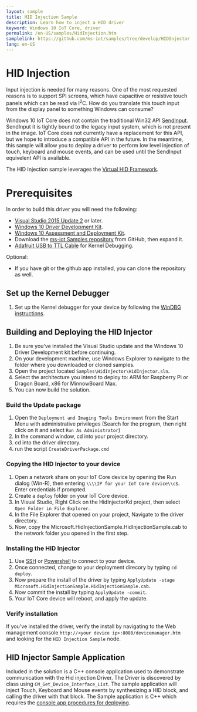 ```yaml
---
layout: sample
title: HID Injection Sample
description: Learn how to inject a HID driver
keyword: Windows 10 IoT Core, driver 
permalink: /en-US/samples/HidInjection.htm
samplelink: https://github.com/ms-iot/samples/tree/develop/HIDInjector
lang: en-US
---
```


# HID Injection
Input injection is needed for many reasons. One of the most requested reasons is to support SPI screens, which have capacitive or resistive touch panels which can be read via I<sup>2</sup>C. 
How do you translate this touch input from the display panel to something Windows can consume?    

Windows 10 IoT Core does not contain the traditional Win32 API [SendInput](https://msdn.microsoft.com/en-us/library/windows/desktop/ms646310(v=vs.85).aspx). SendInput it is tightly bound to the legacy input system, which is not present in the image. 
IoT Core does not currently have a replacement for this API, but we hope to introduce a compatible API in the future. In the meantime, this sample will allow you to deploy a driver to perform low level injection of touch, keyboard and
 mouse events, and can be used until the SendInput equivelent API is available.

The HID Injection sample leverages the [Virtual HID Framework](https://msdn.microsoft.com/en-us/library/windows/hardware/dn925056(v=vs.85).aspx). 

# Prerequisites 
In order to build this driver you will need the following:

  * [Visual Studio 2015 Update 2](http://go.microsoft.com/fwlink/?LinkId=691129) or later.
  * [Windows 10 Driver Development Kit](http://go.microsoft.com/fwlink/p/?LinkId=526733).
  * [Windows 10 Assessment and Deployment Kit](https://msdn.microsoft.com/en-us/windows/hardware/dn913721(v=vs8.5).aspx#winADK).
  * Download the [ms-iot Samples repository](https://github.com/ms-iot/samples/archive/develop.zip) from GitHub, then expand it.
  * [Adafruit USB to TTL Cable](https://www.adafruit.com/products/954) for Kernel Debugging.

Optional:

  * If you have git or the github app installed, you can clone the repository as well.

## Set up the Kernel Debugger
  1. Set up the Kernel debugger for your device by following the [WinDBG instructions]({{site.baseurl}}/{{page.lang}}/Docs/Windbg.htm). 

## Building and Deploying the HID Injector
  1. Be sure you've installed the Visual Studio update and the Windows 10 Driver Development kit before continuing.
  1. On your development machine, use Windows Explorer to navigate to the folder where you downloaded or cloned samples.
  1. Open the project located ```Samples\HidInjector\HidInjector.sln```.
  1. Select the architecture you intend to deploy to: ARM for Raspberry Pi or Dragon Board, x86 for MinnowBoard Max.
  1. You can now build the solution.

### Build the Update package
  1. Open the ```Deployment and Imaging Tools Environment``` from the Start Menu with administrative privileges (Search for the program, then right click on it and select ```Run As Administrator```)
  1. In the command window, cd into your project directory.
  1. cd into the driver directory.
  1. run the script ```CreateDriverPackage.cmd```
  
### Copying the HID Injector to your device
  1. Open a network share on your IoT Core device by opening the Run dialog (Win-R), then entering ```\\\\IP for your IoT Core device\\c$```. Enter credentials if prompted.
  1. Create a ```deploy``` folder on your IoT Core device. 
  1. In Visual Studio, Right Click on the HidInjectorKd project, then select ```Open Folder in File Explorer```.
  1. In the File Explorer that opened on your project, Navigate to the driver directory.
  1. Now, copy the Microsoft.HidInjectionSample.HidInjectionSample.cab to the network folder you opened in the first step.
  
### Installing the HID Injector
   1. Use [SSH]({{site.baseurl}}/{{page.lang}}/Docs/SSH.htm) or [Powershell]({{site.baseurl}}/{{page.lang}}/Docs/PowerShell.htm) to connect to your device. 
   1. Once connected, change to your deployment direcory by typing ```cd deploy```.
   1. Now prepare the install of the driver by typing ```ApplyUpdate -stage Microsoft.HidInjectionSample.HidInjectionSample.cab```.
   1. Now commit the install by typing ```ApplyUpdate -commit```.
   1. Your IoT Core device will reboot, and apply the update.
   
### Verify installation
If you've installed the driver, verify the install by navigating to the Web management console ```http://<your device ip>:8080/devicemanager.htm``` 
and looking for the ```HID Injection Sample``` node.
   
## HID Injector Sample Application
Included in the solution is a C++ console application used to demonstrate communication with the Hid injection Driver. The Driver is discovered by class using ```CM_Get_Device_Interface_List```. 
The sample application will inject Touch, Keyboard and Mouse events by synthesizing a HID block, and calling the driver with that block. The Sample application is C++ 
which requires the [console app procedures for deploying]({{site.baseurl}}/{{page.lang}}/Docs/AppDeployment.htm). 



 

 
    
  





  
